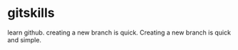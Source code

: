# gitskills
learn github.
creating a new branch is quick.
Creating a new branch is quick and simple.